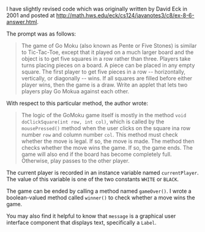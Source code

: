 I have slightly revised code which was originally written by David Eck in 2001 
and posted at http://math.hws.edu/eck/cs124/javanotes3/c8/ex-8-6-answer.html.

The prompt was as follows:

> The game of Go Moku (also known as Pente or Five Stones) is similar to 
> Tic-Tac-Toe, except that it played on a much larger board and the object 
> is to get five squares in a row rather than three. Players take turns 
> placing pieces on a board. A piece can be placed in any empty square. 
> The first player to get five pieces in a row -- horizontally, vertically, 
> or diagonally -- wins. If all squares are filled before either player wins, 
> then the game is a draw. Write an applet that lets two players play Go Mokua
> against each other.
 
With respect to this particular method, the author wrote:

> The logic of the GoMoku game itself is mostly in the method 
> `void doClickSquare(int row, int col)`, which is called by the 
> `mousePressed()` method when the user clicks on the square ina
> row number `row` and column number `col`. 
> This method must check whether the move is legal. If so, the move is made. 
> The method then checks whether the move wins the game. If so, the game ends. 
> The game will also end if the board has become completely full. 
> Otherwise, play passes to the other player.

The current player is recorded in an instance variable named `currentPlayer`.
The value of this variable is one of the two constants `WHITE` or `BLACK`. 

The game can be ended by calling a method named `gameOver()`. 
I wrote a boolean-valued method called `winner()` to check whether a move
wins the game. 

You may also find it helpful to know that `message` is a graphical user interface component that displays text, specifically a `Label`.

